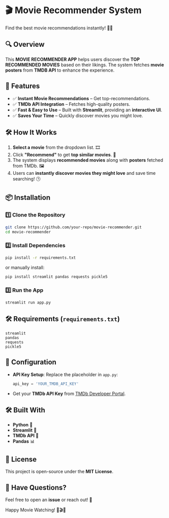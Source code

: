 # 🎬 Movie Recommender System

Find the best movie recommendations instantly! 🎥🍿

## 🔍 Overview
This **MOVIE RECOMMENDER APP** helps users discover the **TOP RECOMMENDED MOVIES** based on their likings. The system fetches **movie posters** from **TMDB API** to enhance the experience.

## 🚀 Features
- ✅ **Instant Movie Recommendations** – Get top-recommendations.
- ✅ **TMDb API Integration** – Fetches high-quality posters.
- ✅ **Fast & Easy to Use** – Built with **Streamlit**, providing an **interactive UI**.
- ✅ **Saves Your Time** – Quickly discover movies you might love.

## 🛠 How It Works
1. **Select a movie** from the dropdown list. 🎞️
2. Click **"Recommend"** to get **top similar movies**. 🎥
3. The system displays **recommended movies** along with **posters** fetched from TMDb. 🖼️
4. Users can **instantly discover movies they might love** and save time searching! 🕒

## 📦 Installation

### 1️⃣ Clone the Repository
```sh
git clone https://github.com/your-repo/movie-recommender.git
cd movie-recommender
```

### 2️⃣ Install Dependencies
```sh
pip install -r requirements.txt
```
or manually install:
```sh
pip install streamlit pandas requests pickle5
```

### 3️⃣ Run the App
```sh
streamlit run app.py
```

## 🛠 Requirements (`requirements.txt`)
```
streamlit
pandas
requests
pickle5
```

## 📝 Configuration
- **API Key Setup**: Replace the placeholder in `app.py`:
  ```python
  api_key = 'YOUR_TMDB_API_KEY'
  ```
- Get your **TMDb API Key** from [TMDb Developer Portal](https://www.themoviedb.org/settings/api).



## 🛠 Built With
- **Python** 🐍
- **Streamlit** 🎨
- **TMDb API** 🎥
- **Pandas** 📊

## 📜 License
This project is open-source under the **MIT License**.

## 💬 Have Questions?
Feel free to open an **issue** or reach out! 🚀  

Happy Movie Watching! 🍿🎬✨
